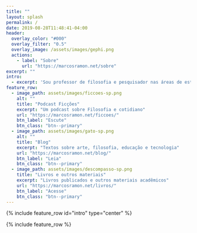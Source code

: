 ```yaml
---
title: ""
layout: splash
permalink: /
date: 2019-08-28T11:48:41-04:00
header:
  overlay_color: "#000"
  overlay_filter: "0.5"
  overlay_image: /assets/images/gephi.png
  actions:
    - label: "Sobre"
      url: "https://marcosramon.net/sobre"
excerpt: ""
intro: 
  - excerpt: 'Sou professor de filosofia e pesquisador nas áreas de estética e cibercultura. Escrevo sobre jogos no [Nintendo Blast](https://www.google.com/search?safe=active&client=firefox-b-d&ei=Y9VmXbr8NMqy5OUP49u5mAk&q=nintendo+blast%2Bmarcos+ramon&oq=nintendo+blast%2Bmarcos+ramon&gs_l=psy-ab.3...6696.7125..7728...0.0..0.131.261.0j2......0....1..gws-wiz.......35i304i39.Oji19PthDQc&ved=0ahUKEwj6uczspabkAhVKGbkGHeNtDpMQ4dUDCAo&uact=5), produzo podcasts e escrevo sobre arte, filosofia e tecnologia.'
feature_row:
  - image_path: assets/images/ficcoes-sp.png
    alt: ""
    title: "Podcast Ficções"
    excerpt: "Um podcast sobre Filosofia e cotidiano"
    url: "https://marcosramon.net/ficcoes/"
    btn_label: "Escute"
    btn_class: "btn--primary"
  - image_path: assets/images/gato-sp.png
    alt: ""
    title: "Blog"
    excerpt: "Textos sobre arte, filosofia, educação e tecnologia"
    url: "https://marcosramon.net/blog/"
    btn_label: "Leia"
    btn_class: "btn--primary"
  - image_path: assets/images/descompasso-sp.png
    title: "Livros e outros materiais"
    excerpt: "Livros publicados e outros materiais acadêmicos"
    url: "https://marcosramon.net/livros/"
    btn_label: "Acesse"
    btn_class: "btn--primary"
---
```


{% include feature_row id="intro" type="center" %}

{% include feature_row %}
